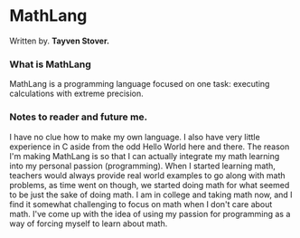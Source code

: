 # MathLang
Written by. **Tayven Stover.**

### What is MathLang
MathLang is a programming language focused on one task: executing calculations with extreme precision.

### Notes to reader and future me.
I have no clue how to make my own language. I also have very little experience in C aside from the odd Hello World here and there. The reason I'm making MathLang is so that I can actually 
integrate my math learning into my personal passion (programming). When I started learning math, teachers would always provide real world examples to go along with math problems, 
as time went on though, we started doing math for what seemed to be just the sake of doing math. I am in college and taking math now, and I find it somewhat challenging to focus 
on math when I don't care about math. I've come up with the idea of using my passion for programming as a way of forcing myself to learn about math.